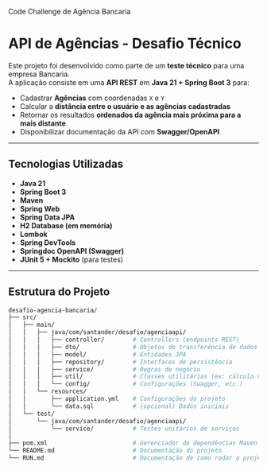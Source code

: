 Code Challenge de Agência Bancaria

# API de Agências - Desafio Técnico

Este projeto foi desenvolvido como parte de um **teste técnico** para uma empresa Bancaria.  
A aplicação consiste em uma **API REST** em **Java 21 + Spring Boot 3** para:

- Cadastrar **Agências** com coordenadas `X` e `Y`
- Calcular a **distância entre o usuário e as agências cadastradas**
- Retornar os resultados **ordenados da agência mais próxima para a mais distante**
- Disponibilizar documentação da API com **Swagger/OpenAPI**

---

## Tecnologias Utilizadas

- **Java 21**
- **Spring Boot 3**
- **Maven**
- **Spring Web**
- **Spring Data JPA**
- **H2 Database (em memória)**
- **Lombok**
- **Spring DevTools**
- **Springdoc OpenAPI (Swagger)**
- **JUnit 5 + Mockito** (para testes)

---

## Estrutura do Projeto

```bash
desafio-agencia-bancaria/
├── src/
│   ├── main/
│   │   ├── java/com/santander/desafio/agenciaapi/
│   │   │   ├── controller/        # Controllers (endpoints REST)
│   │   │   ├── dto/               # Objetos de transferência de dados (requests/responses)
│   │   │   ├── model/             # Entidades JPA
│   │   │   ├── repository/        # Interfaces de persistência
│   │   │   ├── service/           # Regras de negócio
│   │   │   ├── util/              # Classes utilitárias (ex: cálculo de distância)
│   │   │   └── config/            # Configurações (Swagger, etc.)
│   │   └── resources/
│   │       ├── application.yml    # Configurações do projeto
│   │       └── data.sql           # (opcional) Dados iniciais
│   └── test/
│       └── java/com/santander/desafio/agenciaapi/
│           └── service/           # Testes unitários de serviços
│
├── pom.xml                        # Gerenciador de dependências Maven
└── README.md                      # Documentação do projeto
└── RUN.md                         # Documentação de como rodar o projeto
